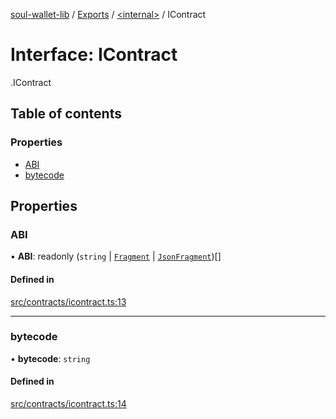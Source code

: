 [soul-wallet-lib](../README.md) / [Exports](../modules.md) / [<internal\>](../modules/internal_.md) / IContract

# Interface: IContract

[<internal>](../modules/internal_.md).IContract

## Table of contents

### Properties

- [ABI](internal_.IContract.md#abi)
- [bytecode](internal_.IContract.md#bytecode)

## Properties

### ABI

• **ABI**: readonly (`string` \| [`Fragment`](../classes/internal_.Fragment.md) \| [`JsonFragment`](internal_.JsonFragment.md))[]

#### Defined in

[src/contracts/icontract.ts:13](https://github.com/zhangshengjie/soulwalletlib/blob/93d2029/src/contracts/icontract.ts#L13)

___

### bytecode

• **bytecode**: `string`

#### Defined in

[src/contracts/icontract.ts:14](https://github.com/zhangshengjie/soulwalletlib/blob/93d2029/src/contracts/icontract.ts#L14)
